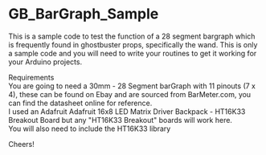 # GB_BarGraph_Sample
This is a sample code to test the function of a 28 segment bargraph which is frequently found in ghostbuster props, specifically the wand.   This is only a sample code and you will need to write your routines to get it working for your Arduino projects. 

Requirements  
You are going to need a 30mm - 28 Segment barGraph with 11 pinouts (7 x 4), these can be found on Ebay and are sourced from BarMeter.com, you can find the datasheet online for reference.  
I used an Adafruit Adafruit 16x8 LED Matrix Driver Backpack - HT16K33 Breakout Board but any "HT16K33 Breakout" boards will work here.  
You will also need to include the HT16K33 library  
  
Cheers!
